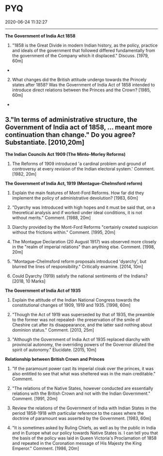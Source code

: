 ﻿# PYQ
2020-06-24 11:32:27
            
---


**The Government of India Act 1858**


1. "1858 is the Great Divide in modern Indian history, as the policy, practice and ideals of
the government that followed differed fundamentally from the government of the Company which it displaced." Discuss. [1979, 60m]
-   





2. What changes did the British attitude undergo towards the Princely states after 1858? Was the Government of India Act of 1858 intended to introduce direct relations between the Princes and the Crown? [1985, 60m]
-   





3."In terms of administrative structure, the Government of India act of 1858, ... meant more continuation than change." Do you agree? Substantiate. [2010,20m]
-   





**The Indian Councils Act 1909 (The Minto-Morley Reforms)**


1. The Reforms of 1909 introduced 'a cardinal problem and ground of controversy at every revision of the Indian electoral system.' Comment. [1982, 20m]








**The Government of India Act, 1919 (Montague-Chelmsford reform)**




1. Explain the main features of Mont-Ford Reforms. How far did they implement the policy of administrative devolution? [1983, 60m]






2. "Dyarchy was Introduced with high hopes and it must be said that, on a theoretical
analysis and if worked under ideal conditions, it is not without merits." Comment. [1988,
20m]






3. Diarchy provided by the Mont-Ford Reforms "certainly created suspicion without the
frictions within." Comment. [1995, 20m]






4. The Montague Declaration (20 August 1917) was observed more closely in the "realm of imperial relations" than anything else. Comment. [1998, 20m]






5. "Montague-Chelmsford reform proposals introduced 'dyarchy', but blurred the lines of
responsibility." Critically examine. [2014, 10m]






6. Could Dyarchy (1919) satisfy the national sentiments of the Indians? [2018, 10 Marks]






**The Government of India Act of 1935**




1. Explain the attitude of the Indian National Congress towards the constitutional changes of 1909, 1919 and 1935. [1998, 60m]








2. "Though the Act of 1919 was superseded by that of 1935, the preamble to the former was not repealed- the preservation of the smile of Cheshire cat after its disappearance, and the latter said nothing about dominion status." Comment. [2013, 25m]








3. "Although the Government of India Act of 1935 replaced diarchy with provincial
autonomy, the overriding powers of the Governor diluted the spirit of autonomy." Elucidate. [2015, 10m]








**Relationship between British Crown and Princes**




1. "If the paramount power cast its imperial cloak over the princes, it was also entitled to see that what was sheltered was in the main creditable." Comment.








2. "The relations of the Native States, however conducted are essentially relations with the
British Crown and not with the Indian Government." Comment. [1991, 20m]








3. Review the relations of the Government of India with Indian States in the period 1858-1918 with particular reference to the cases where the doctrine of paramount was asserted by the Government. [1983, 60m]








4. "It is sometimes asked by Ruling Chiefs, as well as by the public in India and in Europe what our policy towards Native States is. I can tell you that the basis of the policy was laid in Queen Victoria's Proclamation of 1858 and repeated in the Coronation message of His Majesty the King Emperor." Comment. [1986, 20m]










